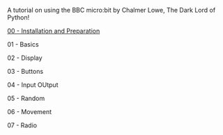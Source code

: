 A tutorial on using the BBC micro:bit by Chalmer Lowe, The Dark Lord of Python!



[00 - Installation and Preparation](./00_install_and_prep)

01 - Basics

02 - Display

03 - Buttons

04 - Input OUtput

05 - Random

06 - Movement

07 - Radio
